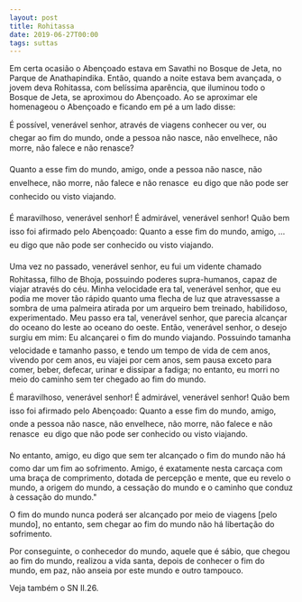 ```yaml
---
layout: post
title: Rohitassa
date: 2019-06-27T00:00
tags: suttas
---
```

Em certa ocasião o Abençoado estava em Savathi no Bosque de Jeta, no Parque de Anathapindika. Então, quando a noite estava bem avançada, o jovem deva Rohitassa, com belíssima aparência, que iluminou todo o Bosque de Jeta, se aproximou do Abençoado. Ao se aproximar ele homenageou o Abençoado e ficando em pé a um lado disse:

É possível, venerável senhor, através de viagens conhecer ou ver, ou chegar ao fim do mundo, onde a pessoa não nasce, não envelhece, não morre, não falece e não renasce?

Quanto a esse fim do mundo, amigo, onde a pessoa não nasce, não envelhece, não morre, não falece e não renasce  eu digo que não pode ser conhecido ou visto viajando.

É maravilhoso, venerável senhor! É admirável, venerável senhor! Quão bem isso foi afirmado pelo Abençoado: Quanto a esse fim do mundo, amigo, ... eu digo que não pode ser conhecido ou visto viajando.

Uma vez no passado, venerável senhor, eu fui um vidente chamado Rohitassa, filho de Bhoja, possuindo poderes supra-humanos, capaz de viajar através do céu. Minha velocidade era tal, venerável senhor, que eu podia me mover tão rápido quanto uma flecha de luz que atravessasse a sombra de uma palmeira atirada por um arqueiro bem treinado, habilidoso, experimentado. Meu passo era tal, venerável senhor, que parecia alcançar do oceano do leste ao oceano do oeste. Então, venerável senhor, o desejo surgiu em mim: Eu alcançarei o fim do mundo viajando. Possuindo tamanha velocidade e tamanho passo, e tendo um tempo de vida de cem anos, vivendo por cem anos, eu viajei por cem anos, sem pausa exceto para comer, beber, defecar, urinar e dissipar a fadiga; no entanto, eu morri no meio do caminho sem ter chegado ao fim do mundo.

É maravilhoso, venerável senhor! É admirável, venerável senhor! Quão bem isso foi afirmado pelo Abençoado: Quanto a esse fim do mundo, amigo, onde a pessoa não nasce, não envelhece, não morre, não falece e não renasce  eu digo que não pode ser conhecido ou visto viajando.

No entanto, amigo, eu digo que sem ter alcançado o fim do mundo não há como dar um fim ao sofrimento. Amigo, é exatamente nesta carcaça com uma braça de comprimento, dotada de percepção e mente, que eu revelo o mundo, a origem do mundo, a cessação do mundo e o caminho que conduz à cessação do mundo."

O fim do mundo nunca poderá ser alcançado por meio de viagens [pelo mundo], no entanto, sem chegar ao fim do mundo não há libertação do sofrimento.

Por conseguinte, o conhecedor do mundo, aquele que é sábio, que chegou ao fim do mundo, realizou a vida santa, depois de conhecer o fim do mundo, em paz, não anseia por este mundo e outro tampouco.

Veja também o SN II.26.


